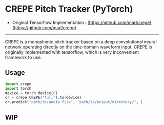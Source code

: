 # CREPE Pitch Tracker (PyTorch) #

- Original Tensorflow Implementation : [https://github.com/marl/crepe](https://github.com/marl/crepe)

---
CREPE is a monophonic pitch tracker based on a deep convolutional neural network operating directly on the time-domain waveform input. CREPE is originally implemented with tensorflow, which is very inconvenient framework to use.


## Usage

```python
import crepe
import torch
device = torch.device(0)
cr = crepe.CREPE("full").to(device)
cr.predict("path/to/audio.file", "path/to/output/directory/", )
```

## WIP




